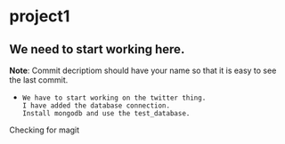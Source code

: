 project1
========

We need to start working here.
------------------------------

__Note__: Commit decriptiom should have your name so that it is easy to see the last commit.


*	  We have to start working on the twitter thing.
	  I have added the database connection.
	  Install mongodb and use the test_database.

Checking for magit